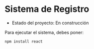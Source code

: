 <h1> Sistema de Registro</h1>

- Estado del proyecto: En construcción 

Para ejecutar el sistema, debes poner: 

```npm install react```
